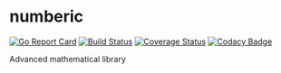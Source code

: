 # numberic
[![Go Report Card](https://goreportcard.com/badge/github.com/saromanov/numeric)](https://goreportcard.com/report/github.com/saromanov/numeric)
[![Build Status](https://travis-ci.org/saromanov/numeric.svg?branch=master)](https://travis-ci.org/saromanov/numeric)
[![Coverage Status](https://coveralls.io/repos/github/saromanov/numeric/badge.svg?branch=master)](https://coveralls.io/github/saromanov/numeric?branch=master)
[![Codacy Badge](https://api.codacy.com/project/badge/Grade/bb168cb23de449aea9a96d539710d1e6)](https://www.codacy.com/app/saromanov/numeric?utm_source=github.com&amp;utm_medium=referral&amp;utm_content=saromanov/numeric&amp;utm_campaign=Badge_Grade)

Advanced mathematical library